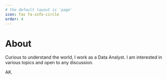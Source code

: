 ```yaml
---
# the default layout is 'page'
icon: fas fa-info-circle
order: 4
---
```


# About

Curious to understand the world, I work as a Data Analyst.
I am interested in various topics and open to any discussion.

AK.